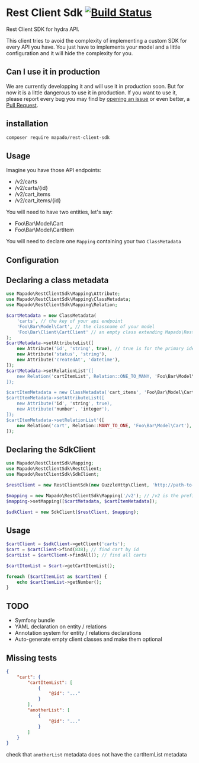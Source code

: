 # Rest Client Sdk [![Build Status](https://travis-ci.org/mapado/rest-client-sdk.svg?branch=v0.2.1)](https://travis-ci.org/mapado/rest-client-sdk)
Rest Client SDK for hydra API.

This client tries to avoid the complexity of implementing a custom SDK for every API you have.
You just have to implements your model and a little configuration and it will hide the complexity for you.

## Can I use it in production
We are currently developping it and will use it in production soon. But for now it is a little dangerous to use it in production.
If you want to use it, please report every bug you may find by [opening an issue](https://github.com/mapado/rest-client-sdk/issues/new) or even better, a [Pull Request](https://github.com/mapado/rest-client-sdk/compare).

## installation
```sh
composer require mapado/rest-client-sdk
```

## Usage
Imagine you have those API endpoints:
  * /v2/carts
  * /v2/carts/{id}
  * /v2/cart\_items
  * /v2/cart\_items/{id}

You will need to have two entities, let's say:
  * Foo\Bar\Model\Cart
  * Foo\Bar\Model\CartItem

You will need to declare one `Mapping` containing your two `ClassMetadata`

## Configuration
## Declaring a class metadata
```php
use Mapado\RestClientSdk\Mapping\Attribute;
use Mapado\RestClientSdk\Mapping\ClassMetadata;
use Mapado\RestClientSdk\Mapping\Relation;

$cartMetadata = new ClassMetadata(
    'carts', // the key of your api endpoint
    'Foo\Bar\Model\Cart', // the classname of your model
    'Foo\Bar\Client\CartClient' // an empty class extending Mapado\RestClientSdk\Client\AbstractClient
);
$cartMetadata->setAttributeList([
    new Attribute('id', 'string', true), // true is for the primary identifier
    new Attribute('status', 'string'),
    new Attribute('createdAt', 'datetime'),
]);
$cartMetadata->setRelationList'([
    new Relation('cartItemList', Relation::ONE_TO_MANY, 'Foo\Bar\Model\CartItem'),
]);

$cartItemMetadata = new ClassMetadata('cart_items', 'Foo\Bar\Model\CartItem', 'Foo\Bar\Client\CartItemClient');
$cartItemMetadata->setAttributeList([
    new Attribute('id', 'string', true),
    new Attribute('number', 'integer'),
]);
$cartItemMetadata->setRelationList'([
    new Relation('cart', Relation::MANY_TO_ONE, 'Foo\Bar\Model\Cart'),
]);
```

## Declaring the SdkClient
```php
use Mapado\RestClientSdk\Mapping;
use Mapado\RestClientSdk\RestClient;
use Mapado\RestClientSdk\SdkClient;

$restClient = new RestClientSdk(new GuzzleHttp\Client, 'http://path-to-your-api.root');

$mapping = new Mapado\RestClientSdk\Mapping('/v2'); // /v2 is the prefix of your routes
$mapping->setMapping([$cartMetadata, $cartItemMetadata]);

$sdkClient = new SdkClient($restClient, $mapping);
```

## Usage
```php
$cartClient = $sdkClient->getClient('carts');
$cart = $cartClient->find(838); // find cart by id
$cartList = $cartClient->findAll(); // find all carts

$cartItemList = $cart->getCartItemList();

foreach ($cartItemList as $cartItem) {
    echo $cartItemList->getNumber();
}
```

## TODO
  * Symfony bundle
  * YAML declaration on entity / relations
  * Annotation system for entity / relations declarations
  * Auto-generate empty client classes and make them optional



## Missing tests
```json
{
    "cart": {
        "cartItemList": [
            {
                "@id": "..."
            }
        ],
        "anotherList": [
            {
                "@id": "..."
            }
        ]
    }
}
```

check that `anotherList` metadata does not have the cartItemList metadata
